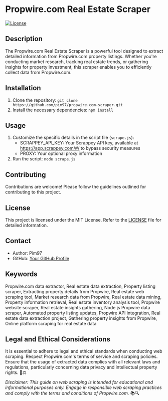 # Propwire.com Real Estate Scraper

[![License](https://img.shields.io/badge/license-MIT-blue.svg)](LICENSE)

## Description

The Propwire.com Real Estate Scraper is a powerful tool designed to extract detailed information from Propwire.com property listings. Whether you're conducting market research, tracking real estate trends, or gathering insights for property investment, this scraper enables you to efficiently collect data from Propwire.com.

## Installation

1. Clone the repository: `git clone https://github.com/pim97/propwire.com-scraper.git`
2. Install the necessary dependencies: `npm install`

## Usage

1. Customize the specific details in the script file (`scrape.js`): 
   - SCRAPPEY_API_KEY: Your Scrappey API key, available at https://app.scrappey.com/#/ to bypass security measures
   - PROXY: Your optional proxy information
2. Run the script: `node scrape.js`

## Contributing

Contributions are welcome! Please follow the guidelines outlined for contributing to this project.

## License

This project is licensed under the MIT License. Refer to the [LICENSE](LICENSE) file for detailed information.

## Contact

- Author: Pim97
- GitHub: [Your GitHub Profile](https://github.com/pim97/)

## Keywords

Propwire.com data extractor, Real estate data extraction, Property listing scraper, Extracting property details from Propwire, Real estate web scraping tool, Market research data from Propwire, Real estate data mining, Property information retrieval, Real estate inventory analysis tool, Propwire website scraper, Real estate insights gathering, Node.js Propwire data scraper, Automated property listing updates, Propwire API integration, Real estate data extraction project, Gathering property insights from Propwire, Online platform scraping for real estate data

## Legal and Ethical Considerations

It is essential to adhere to legal and ethical standards when conducting web scraping. Respect Propwire.com's terms of service and scraping policies. Ensure that the usage of extracted data complies with all relevant laws and regulations, particularly concerning data privacy and intellectual property rights. 🚫⚖️

*Disclaimer: This guide on web scraping is intended for educational and informational purposes only. Engage in responsible web scraping practices and comply with the terms and conditions of Propwire.com.* 📚🔍